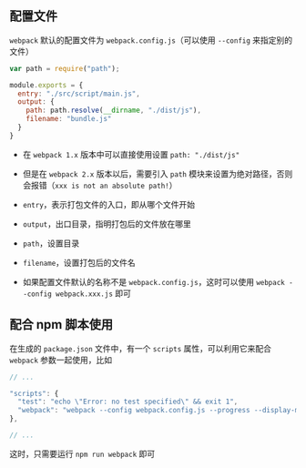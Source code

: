 ## 配置文件

`webpack` 默认的配置文件为 `webpack.config.js`（可以使用 `--config` 来指定别的文件）

```js
var path = require("path");

module.exports = {
  entry: "./src/script/main.js",
  output: {
    path: path.resolve(__dirname, "./dist/js"),
    filename: "bundle.js"
  }
}
```

* 在 `webpack 1.x` 版本中可以直接使用设置 `path: "./dist/js"`

* 但是在 `webpack 2.x` 版本以后，需要引入 `path` 模块来设置为绝对路径，否则会报错（`xxx is not an absolute path!`）

* `entry`，表示打包文件的入口，即从哪个文件开始

* `output`，出口目录，指明打包后的文件放在哪里

* `path`，设置目录

* `filename`，设置打包后的文件名

* 如果配置文件默认的名称不是 `webpack.config.js`，这时可以使用 `webpack --config webpack.xxx.js` 即可


## 配合 npm 脚本使用

在生成的 `package.json` 文件中，有一个 `scripts` 属性，可以利用它来配合 `webpack` 参数一起使用，比如

```js
// ...

"scripts": {
  "test": "echo \"Error: no test specified\" && exit 1",
  "webpack": "webpack --config webpack.config.js --progress --display-modules --colors --display-reasons"
},

// ...
```

这时，只需要运行 `npm run webpack` 即可

